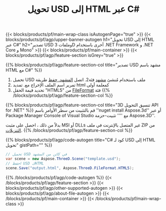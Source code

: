 ﻿---
title: تحويل USD إلى HTML عبر C# 
description: تحويل USD وملفات 3D أخرى باستخدام .NET API
url: /ar/net/conversion/usd-to-html/
family: 3d
platformtag: net
feature: conversion
informat: USD
outformat: HTML
otherformats: PLY PDF RVM JT ASE DXF DAE FBX 
---
{{< blocks/products/pf/main-wrap-class isAutogenPage="true" >}}
{{< blocks/products/pf/agp/upper-banner-autogen h1="تحويل USD إلى HTML عبر C#" h2="تصدير USD وملفات 3D أخرى باستخدام .NET Framework و .NET Core و Mono" >}}
{{< blocks/products/pf/main-container >}}
{{< blocks/products/pf/agp/feature-section isGrey="true" >}}

{{% blocks/products/pf/agp/feature-section-col title="تصدير USD مشهد باسم HTML مع C#" %}}
1. تحميل USD ملف باستخدام مُنشئ [مشهد](https://apireference.aspose.com/3d/net/aspose.threed/scene) فئة2. اتصل [المشهد. حفظ](https://apireference.aspose.com/3d/net/aspose.threed/scene/methods/save/index) طريقة
3. تمرير اسم الملف الإخراج مع. تمديد html كمعلمة أولى
4. تحديد قيمة الحقل "HTML5" من [FileFormat](https://apireference.aspose.com/3d/net/aspose.threed/fileformat/fields/index) فئة
{{% /blocks/products/pf/agp/feature-section-col %}}

{{% blocks/products/pf/agp/feature-section-col title="3D تنسيق التحويل API for .NET" %}}
قم بالتثبيت من سطر الأوامر باسم ''nuget install Aspose.3d'' أو عبر Package Manager Console of Visual Studio مع '''' تثبيت-حزمة Aspose.3D''.

بدلاً من ذلك ، احصل على مثبت MSI أو DLLs غير المتصل بالإنترنت في ملف ZIP من [التنزيلات](https://downloads.aspose.com/3d/net).
{{% /blocks/products/pf/agp/feature-section-col %}}

{{% blocks/products/pf/agp/code-autogen title="C# كود لـ USD إلى HTML تحويل" gistPath="" %}}
```cs
// تحميل USD في كائن من المشهد 
var scene = new Aspose.ThreeD.Scene("template.usd");
// احفظ USD كHTML 
scene.Save("output.html", Aspose.ThreeD.FileFormat.HTML5);

```
{{% /blocks/products/pf/agp/code-autogen %}}
{{< /blocks/products/pf/agp/feature-section >}}
{{< blocks/products/pf/agp/other-supported-autogen >}}
{{< blocks/products/pf/agp/about-file-autogen >}}
{{< /blocks/products/pf/main-container >}}
{{< /blocks/products/pf/main-wrap-class >}}